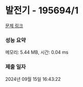 # 발전기 - 195694/1 

[문제 링크](https://level.goorm.io/exam/195694/%EB%B0%9C%EC%A0%84%EA%B8%B0/quiz/1) 

### 성능 요약

메모리: 5.44 MB, 시간: 0.04 ms

### 제출 일자

2024년 09월 15일 16:43:22

